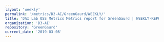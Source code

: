 ```yaml
---
layout: 'weekly'
permalink: '/metrics/D3-AI/GreenGaurd/WEEKLY/'
title: 'DAI Lab OSS Metrics Metrics report for GreenGaurd | WEEKLY-REPORT-2019-03-08'
organization: 'D3-AI'
repository: 'GreenGaurd'
current_date: '2019-03-08'
---
```

